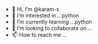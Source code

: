 - 👋 Hi, I’m @karam-s
- 👀 I’m interested in ...python
- 🌱 I’m currently learning ...python
- 💞️ I’m looking to collaborate on ...
- 📫 How to reach me ...

<!---
karam-s/karam-s is a ✨ special ✨ repository because its `README.md` (this file) appears on your GitHub profile.
You can click the Preview link to take a look at your changes.
--->
